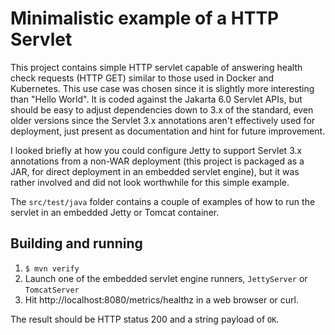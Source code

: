 # Minimalistic example of a HTTP Servlet

This project contains simple HTTP servlet capable of answering health check 
requests (HTTP GET) similar to those used in Docker and Kubernetes. This use case was 
chosen since it is slightly more interesting than "Hello World". It is coded 
against the Jakarta 6.0 Servlet APIs, but should be easy to adjust dependencies 
down to 3.x of the standard, even older versions since the Servlet 3.x annotations
aren't effectively used for deployment, just present as documentation and hint for 
future improvement.

I looked briefly at how you could configure Jetty to support Servlet 3.x 
annotations from a non-WAR deployment (this project is packaged as a JAR,
for direct deployment in an embedded servlet engine), but it was rather involved
and did not look worthwhile for this simple example.

The `src/test/java` folder contains a couple of examples of how to run the 
servlet in an embedded Jetty or Tomcat container.

## Building and running
1. `$ mvn verify`
2. Launch one of the embedded servlet engine runners, `JettyServer` or `TomcatServer`
3. Hit http://localhost:8080/metrics/healthz in a web browser or curl.

The result should be HTTP status 200 and a string payload of `OK`. 




 
